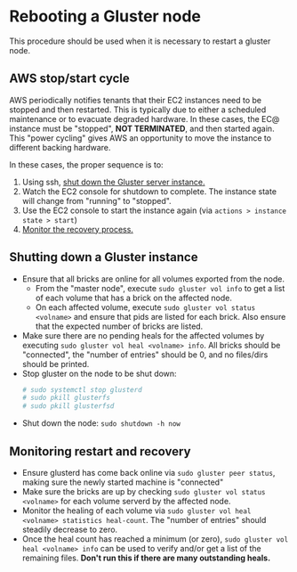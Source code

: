 # Rebooting a Gluster node

This procedure should be used when it is necessary to restart a gluster node.


## AWS stop/start cycle

AWS periodically notifies tenants that their EC2 instances need to be stopped
and then restarted. This is typically due to either a scheduled maintenance or
to evacuate degraded hardware. In these cases, the EC@ instance must be
"stopped", **NOT TERMINATED**, and then started again. This "power cycling"
gives AWS an opportunity to move the instance to different backing hardware.

In these cases, the proper sequence is to:
1. Using ssh, [shut down the Gluster server
instance.](#shutting-down-a-gluster-instance)
2. Watch the EC2 console for shutdown to complete. The instance state will
change from "running" to "stopped".
3. Use the EC2 console to start the instance again (via `actions > instance
state > start`)
4. [Monitor the recovery process.](#monitoring-restart-and-recovery)


## Shutting down a Gluster instance

- Ensure that all bricks are online for all volumes exported from the node.
  - From the "master node", execute `sudo gluster vol info` to get a list of
    each volume that has a brick on the affected node.
  - On each affected volume, execute `sudo gluster vol status <volname>` and
    ensure that pids are listed for each brick. Also ensure that the expected
    number of bricks are listed.
- Make sure there are no pending heals for the affected volumes by executing
  `sudo gluster vol heal <volname> info`. All bricks should be "connected", the
  "number of entries" should be 0, and no files/dirs should be printed.
- Stop gluster on the node to be shut down:
  ```sh
  # sudo systemctl stop glusterd
  # sudo pkill glusterfs
  # sudo pkill glusterfsd
  ```
- Shut down the node: `sudo shutdown -h now`


## Monitoring restart and recovery

- Ensure glusterd has come back online via `sudo gluster peer status`, making
  sure the newly started machine is "connected"  
- Make sure the bricks are up by checking `sudo gluster vol status <volname>`
  for each volume serverd by the affected node.
- Monitor the healing of each volume via `sudo gluster vol heal <volname>
  statistics heal-count`. The "number of entries" should steadily decrease to
  zero.
- Once the heal count has reached a minimum (or zero), `sudo gluster vol heal
  <volname> info` can be used to verify and/or get a list of the remaining
  files. **Don't run this if there are many outstanding heals.**

